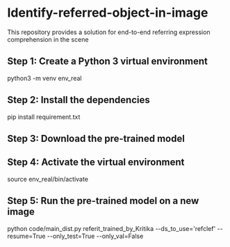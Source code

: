 # Identify-referred-object-in-image
This repository provides a solution for end-to-end referring expression comprehension in the scene

## Step 1: Create a Python 3 virtual environment
python3 -m venv env_real

## Step 2: Install the dependencies
pip install requirement.txt

## Step 3: Download the pre-trained model

## Step 4: Activate the virtual environment
source env_real/bin/activate

## Step 5: Run the pre-trained model on a new image
python code/main_dist.py referit_trained_by_Kritika --ds_to_use='refclef' --resume=True --only_test=True --only_val=False
